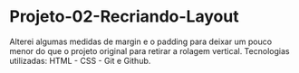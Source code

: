 # Projeto-02-Recriando-Layout
 
Alterei algumas medidas de margin e o padding para deixar um pouco menor do que o projeto original para retirar a rolagem vertical.
Tecnologias utilizadas: HTML - CSS - Git e Github.
